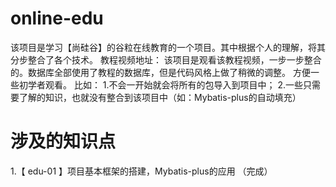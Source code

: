 # online-edu
该项目是学习【尚硅谷】的谷粒在线教育的一个项目。其中根据个人的理解，将其分步整合了各个技术。
教程视频地址：
该项目是观看该教程视频，一步一步整合的。数据库全部使用了教程的数据库，但是代码风格上做了稍微的调整。 方便一些初学者观看。
比如：
1.不会一开始就会将所有的包导入到项目中；
2.一些只需要了解的知识，也就没有整合到该项目中（如：Mybatis-plus的自动填充）  
# 涉及的知识点   
1.【 edu-01 】项目基本框架的搭建，Mybatis-plus的应用 （完成）
